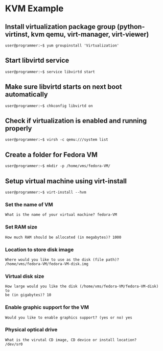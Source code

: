 # KVM Example

## Install virtualization package group (python-virtinst, kvm qemu, virt-manager, virt-viewer)

```console
user@programmer:~$ yum groupinstall 'Virtualization'
```

## Start libvirtd service

```console
user@programmer:~$ service libvirtd start
```

## Make sure libvirtd starts on next boot automatically

```console
user@programmer:~$ chkconfig libvirtd on
```

## Check if virtualization is enabled and running properly

```console
user@programmer:~$ virsh -c qemu:///system list
```

## Create a folder for Fedora VM

```console
user@programmer:~$ mkdir -p /home/vms/fedora-VM/
```

## Setup virtual machine using virt-install

```console
user@programmer:~$ virt-install --hvm
```

### Set the name of VM

```console
What is the name of your virtual machine? fedora-VM
```

### Set RAM size

```console
How much RAM should be allocated (in megabytes)? 1000
```

### Location to store disk image

```console
Where would you like to use as the disk (file path)?
/home/vms/fedora-VM/fedora-VM-disk.img
```

### Virtual disk size

```console
How large would you like the disk (/home/vms/fedora-VM/fedora-VM-disk) to
be (in gigabytes)? 10
```

### Enable graphic support for the VM

```console
Would you like to enable graphics support? (yes or no) yes
```

### Physical optical drive

```console
What is the virutal CD image, CD device or install location?
/dev/sr0
```
